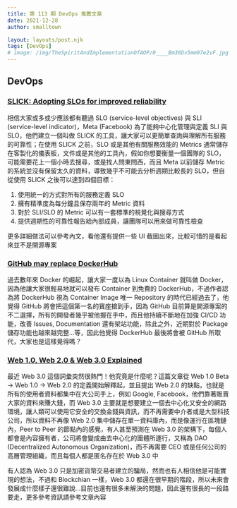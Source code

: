 ```yaml
---
title: 第 113 期 DevOps 推薦文章
date: 2021-12-28
author: smalltown

layout: layouts/post.njk
tags: [DevOps]
# image: /img/TheSpiritAndImplementationOfAOP/0____Bm36Dv5mm97e2vF.jpg
---
```


## DevOps

<!-- summary -->
### [SLICK: Adopting SLOs for improved reliability](https://engineering.fb.com/2021/12/13/production-engineering/slick/)

相信大家或多或少應該都有聽過 SLO (service-level objectives) 與 SLI (service-level indicator)，Meta (Facebook) 為了能夠中心化管理與定義 SLI 與 SLO，他們建立一個叫做 SLICK 的工具，讓大家可以更簡單查詢與理解所有服務的可靠性；在使用 SLICK 之前，SLO 或是其他有關服務效能的 Metrics 通常儲存在客製化的儀表板，文件或是其他的工具內，假如你想要衡量一個團隊的 SLO，可能需要花上一個小時去搜尋，或是找人問東問西，而且 Meta 以前儲存 Metric 的系統並沒有保留太久的資料，導致幾乎不可能去分析週期比較長的 SLO，但自從使用 SLICK 之後可以達到四個目標：

1. 使用統一的方式對所有的服務定義 SLO
2. 擁有精準度為每分鐘且保存兩年的 Metric 資料
3. 對於 SLI/SLO 的 Metric 可以有一套標準的視覺化與搜尋方式
4. 提供週期性的可靠性報告給內部成員，讓團隊可以用來做可靠性檢查

更多詳細做法可以參考內文，看他還有提供一些 UI 截圖出來，比較可惜的是看起來並不是開源專案

<!-- summary -->
### [GitHub may replace DockerHub](https://levelup.gitconnected.com/github-may-replace-dockerhub-a5da5e547f01)

過去數年來 Docker 的崛起，讓大家一度以為 Linux Container 就叫做 Docker，因為他讓大家很輕易地就可以發布 Container 到免費的 DockerHub，不過作者認為將 DockerHub 視為 Container Image 唯一 Repository 的時代已經過去了，他覺得 GitHub 將會把這個第一名的寶座搶到手，因為 GitHub 目前算是開源專案的不二選擇，所有的開發者幾乎被他握在手中，而且他持續不斷地在加強 CI/CD 功能，改善 Issues, Documentation 還有架站功能，除此之外，近期對於 Package 儲存功能也越來越完整...等，因此他覺得 DockerHub 最後將會被 GitHub 所取代，大家也是這樣覺得嗎？


### [Web 1.0, Web 2.0 & Web 3.0 Explained](https://dev.to/narottam04/web-10-web-20-web-30-explained-591n)

最近 Web 3.0 這個詞彙突然很熱門！他究竟是什麼呢？這篇文章從 Web 1.0 Beta -> Web 1.0 -> Web 2.0 的定義開始解釋起，並且提出 Web 2.0 的缺點，也就是所有的使用者資料都集中在大公司手上，例如 Google, Facebook，他們靠著販賣大家的資料來賺大錢，而 Web 3.0 主要就是想要建立一個去中心化又安全的網路環境，讓人類可以使用它安全的交換金錢與資訊，而不再需要中介者或是大型科技公司，所以資料不再像 Web 2.0 集中儲存在單一資料庫內，而是像運行在區塊鏈內，Peer to Peer 的節點內的感覺，有人甚至預測在 Web 3.0 的架構下，每個人都會是內容擁有者，公司將會變成由去中心化的團體所運行，又稱為 DAO (Decentralized Autonomous Organization)，而不再需要 CEO 或是任何公司的高層管理組織，而且每個人都是匿名存在於 Web 3.0 中

有人認為 Web 3.0 只是加密貨幣交易者建立的騙局，然而也有人相信他是可能實現的想法，不過和 Blockchian 一樣，Web 3.0 都還在很早期的階段，所以未來會發展成什麼樣子還很難說...目前也還有很多未解決的問題，因此還有很長的一段路要走，更多參考資訊請參考文章內容